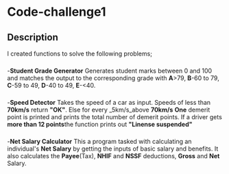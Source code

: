 # Code-challenge1
## Description
I created functions to solve the following problems;
###
-**Student Grade Generator** Generates student marks between 0 and 100 and matches the output to the corresponding grade with __A__>79, __B__-60 to 79, __C__-59 to 49, __D__-40 to 49, __E__-<40.
###
-**Speed Detector** Takes the speed of a car as input. Speeds of less than __70km/s__ return __"OK"__. Else for every _5km/s_above __70km/s__ **One** demerit point is printed and prints the total number of demerit points. If a driver gets **more than 12 points**the function prints out **"Linense suspended"**
###
-**Net Salary Calculator** This a program tasked with calculating an individual's __Net Salary__ by getting the inputs of basic salary and benefits. It also calculates the __Payee__(Tax), __NHIF__ and __NSSF__ deductions, __Gross__ and __Net__ Salary.



